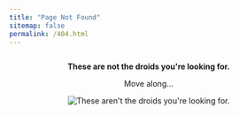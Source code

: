 ```yaml
---
title: "Page Not Found"
sitemap: false
permalink: /404.html
---
```


<div style="text-align: center; margin-top: 2em;">
  <p><strong>These are not the droids you're looking for.</strong></p>
  <p>Move along...</p>
  <img src="https://i.pinimg.com/originals/bc/80/f2/bc80f2f4671fc690da0a456cfdbcd020.jpg" alt="These aren't the droids you're looking for." style="max-width: 100%; height: auto;">
</div>